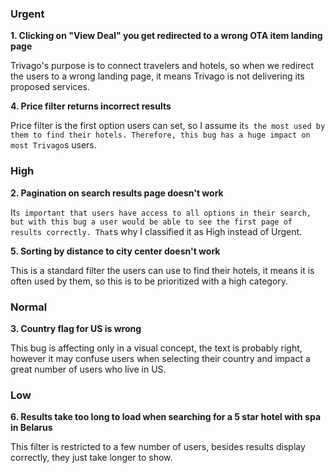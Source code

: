 ### Urgent

**1\. Clicking on "View Deal" you get redirected to a wrong OTA item landing page**
 
Trivago's purpose is to connect travelers and hotels, so when we redirect the users to a wrong landing page, it means Trivago is not delivering its proposed services.

**4\. Price filter returns incorrect results**

Price filter is the first option users can set, so I assume it`s the most used by them to find their hotels. Therefore, this bug has a huge impact on most Trivago`s users.

### High

**2\. Pagination on search results page doesn't work**

It`s important that users have access to all options in their search, but with this bug a user would be able to see the first page of results correctly. That`s why I classified it as High instead of Urgent.

**5\. Sorting by distance to city center doesn't work**

This is a standard filter the users can use to find their hotels, it means it is often used by them, so this is to be prioritized with a high category.

### Normal

**3\. Country flag for US is wrong**

This bug is affecting only in a visual concept, the text is probably right, however it may confuse users when selecting their country and impact a great number of users who live in US.

### Low

**6\. Results take too long to load when searching for a 5 star hotel with spa in
Belarus**

This filter is restricted to a few number of users, besides results display correctly, they just take longer to show.
